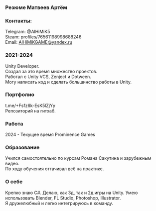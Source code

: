 ### Резюме Матвеев Артём

### Контакты:
Telegram: @AlHiMiK5  
Steam: profiles/76561198998688246  
Email: AlHiMiKGAME@yandex.ru  

### 2021-2024
Unity Developer.  
Создал за это время множество проектов.  
Работал с Unity VCS, Zenject и Dotween.  
Могу написать код и сделать большинство работы в Unity.

### Портфолио
t.me/+Fsfz6k-EsK5lZjYy  
Репозиторий на гитхаб.

### Работа
2024 - Текущее время
Prominence Games

### Образование 
Учился самостоятельно по курсам Романа Сакутина и зарубежным видео.  
По ходу обучения оттачивал всё на практике.

### О себе
Крепко знаю C#. Делаю, как 3д, так и 2д игры на Unity. Умею использовать Blender, FL Studio, Photoshop, Illustrator.  
Я дружелюбный и легко интегрируюсь в команду.

